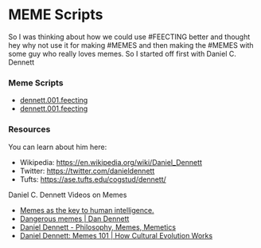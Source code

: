 # MEME Scripts
So I was thinking about how we could use #FEECTING better and thought hey why
not use it for making #MEMES and then making the #MEMES with some guy who
really loves memes. So I started off first with Daniel C. Dennett

### Meme Scripts
- [dennett.001.feecting](dennett.001.feecting)
- [dennett.001.feecting](dennett.001.feecting)

### Resources
You can learn about him here:
- Wikipedia: https://en.wikipedia.org/wiki/Daniel_Dennett
- Twitter: https://twitter.com/danieldennett
- Tufts: https://ase.tufts.edu/cogstud/dennett/

Daniel C. Dennett Videos on Memes
- [Memes as the key to human intelligence.](https://www.youtube.com/watch?v=L1B8u6-y-c8)
- [Dangerous memes | Dan Dennett](https://www.youtube.com/watch?v=KzGjEkp772s)
- [Daniel Dennett - Philosophy, Memes, Memetics](https://www.youtube.com/watch?v=ubICD9nBBTU)
- [Daniel Dennett: Memes 101 | How Cultural Evolution Works](https://www.youtube.com/watch?v=5fG-3f4f0hA)
